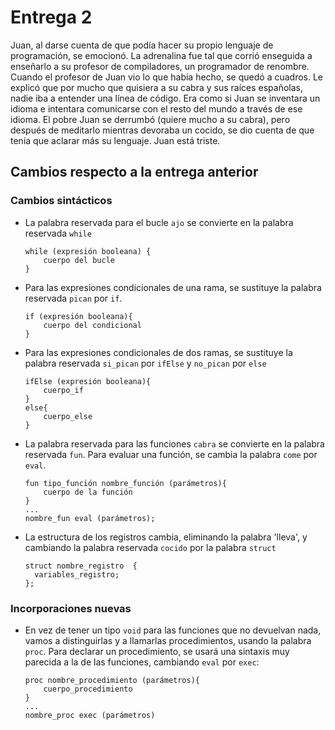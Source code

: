<div class=text-justify>
    
# Entrega 2

Juan, al darse cuenta de que podía hacer su propio lenguaje de programación, se emocionó. La adrenalina fue tal que corrió enseguida a enseñarlo a su profesor de compiladores, un programador de renombre. Cuando el profesor de Juan vio lo que había hecho, se quedó a cuadros. Le explicó que por mucho que quisiera a su cabra y sus raíces españolas, nadie iba a entender una línea de código. Era como si Juan se inventara un idioma e intentara comunicarse con el resto del mundo a través de ese idioma. El pobre Juan se derrumbó (quiere mucho a su cabra), pero después de meditarlo mientras devoraba un cocido, se dio cuenta de que tenía que aclarar más su lenguaje. Juan está triste.

## Cambios respecto a la entrega anterior

### Cambios sintácticos

- La palabra reservada para el bucle `ajo` se convierte en la palabra reservada `while`
    ```
    while (expresión booleana) {  
        cuerpo del bucle
    } 
    ```
- Para las expresiones condicionales de una rama, se sustituye la palabra reservada `pican` por `if`.
    ```
    if (expresión booleana){
        cuerpo del condicional
    }
    ```
- Para las expresiones condicionales de dos ramas, se sustituye la palabra reservada `si_pican` por `ifElse` y `no_pican` por `else`
    ```
    ifElse (expresión booleana){
        cuerpo_if
    }
    else{
        cuerpo_else
    }
    ```
    
- La palabra reservada para las funciones `cabra` se convierte en la palabra reservada `fun`. Para evaluar una función, se cambia la palabra `come` por `eval`.
    ```
    fun tipo_función nombre_función (parámetros){
        cuerpo de la función
    }
    ...
    nombre_fun eval (parámetros);   
    ```
    
- La estructura de los registros cambia, eliminando la palabra 'lleva', y cambiando la palabra reservada `cocido` por la palabra `struct`
    ```
    struct nombre_registro  {
      variables_registro;
    };
    
    ```

### Incorporaciones nuevas
- En vez de tener un tipo `void` para las funciones que no devuelvan nada, vamos a distinguirlas y a llamarlas procedimientos, usando la palabra `proc`. Para declarar un procedimiento, se usará una sintaxis muy parecida a la de las funciones, cambiando `eval` por `exec`:
    ```
    proc nombre_procedimiento (parámetros){
        cuerpo_procedimiento
    }
    ...
    nombre_proc exec (parámetros)
    ```


    
</div>
